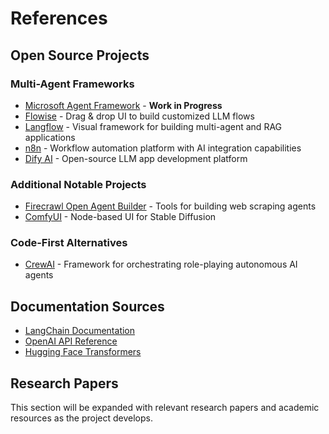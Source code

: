 # References

## Open Source Projects

### Multi-Agent Frameworks

- [Microsoft Agent Framework](https://github.com/microsoft/agent-framework) - **Work in Progress**
- [Flowise](https://github.com/FlowiseAI/Flowise) - Drag & drop UI to build customized LLM flows
- [Langflow](https://github.com/langflow-ai/langflow) - Visual framework for building multi-agent and RAG applications
- [n8n](https://github.com/n8n-io/n8n) - Workflow automation platform with AI integration capabilities
- [Dify AI](https://github.com/langgenius/dify) - Open-source LLM app development platform

### Additional Notable Projects

- [Firecrawl Open Agent Builder](https://github.com/firecrawl/open-agent-builder) - Tools for building web scraping agents
- [ComfyUI](https://github.com/comfyanonymous/ComfyUI) - Node-based UI for Stable Diffusion

### Code-First Alternatives

- [CrewAI](https://github.com/crewAIInc/crewAI) - Framework for orchestrating role-playing autonomous AI agents

## Documentation Sources

- [LangChain Documentation](https://python.langchain.com/docs/get_started/introduction)
- [OpenAI API Reference](https://platform.openai.com/docs/api-reference)
- [Hugging Face Transformers](https://huggingface.co/docs/transformers/index)

## Research Papers

This section will be expanded with relevant research papers and academic resources as the project develops.

